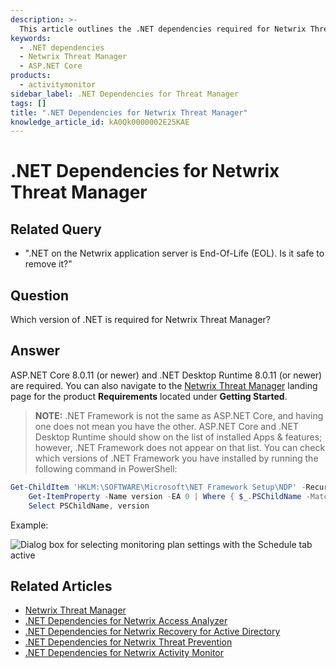 ```yaml
---
description: >-
  This article outlines the .NET dependencies required for Netwrix Threat Manager, including installation instructions and verification steps.
keywords:
  - .NET dependencies
  - Netwrix Threat Manager
  - ASP.NET Core
products:
  - activitymonitor
sidebar_label: .NET Dependencies for Threat Manager
tags: []
title: ".NET Dependencies for Netwrix Threat Manager"
knowledge_article_id: kA0Qk0000002E25KAE
---
```


# .NET Dependencies for Netwrix Threat Manager

## Related Query

- ".NET on the Netwrix application server is End-Of-Life (EOL). Is it safe to remove it?"

## Question

Which version of .NET is required for Netwrix Threat Manager?

## Answer

ASP.NET Core 8.0.11 (or newer) and .NET Desktop Runtime 8.0.11 (or newer) are required. You can also navigate to the [Netwrix Threat Manager](/docs/threatmanager/) landing page for the product **Requirements** located under **Getting Started**.

> **NOTE:** .NET Framework is not the same as ASP.NET Core, and having one does not mean you have the other. ASP.NET Core and .NET Desktop Runtime should show on the list of installed Apps & features; however, .NET Framework does not appear on that list. You can check which versions of .NET Framework you have installed by running the following command in PowerShell:

```powershell
Get-ChildItem 'HKLM:\SOFTWARE\Microsoft\NET Framework Setup\NDP' -Recurse | 
    Get-ItemProperty -Name version -EA 0 | Where { $_.PSChildName -Match '^(?!S)\p{L}'} | 
    Select PSChildName, version
```

Example:

![Dialog box for selecting monitoring plan settings with the Schedule tab active](https://nwxcorp.file.force.com/servlet/rtaImage?eid=ka0Qk000000DNd7&feoid=00N0g000004CA0p&refid=0EMQk00000BsCU5)

## Related Articles

- [Netwrix Threat Manager](/docs/threatmanager/)
- [.NET Dependencies for Netwrix Access Analyzer](/docs/kb/activitymonitor/net_dependencies_for_netwrix_access_analyzer)
- [.NET Dependencies for Netwrix Recovery for Active Directory](/docs/kb/activitymonitor/.net_dependencies_for_netwrix_recovery_for_active_directory)
- [.NET Dependencies for Netwrix Threat Prevention](/docs/kb/activitymonitor/.net_dependencies_for_netwrix_threat_prevention)
- [.NET Dependencies for Netwrix Activity Monitor](/docs/kb/activitymonitor/.net_dependencies_for_netwrix_activity_monitor)